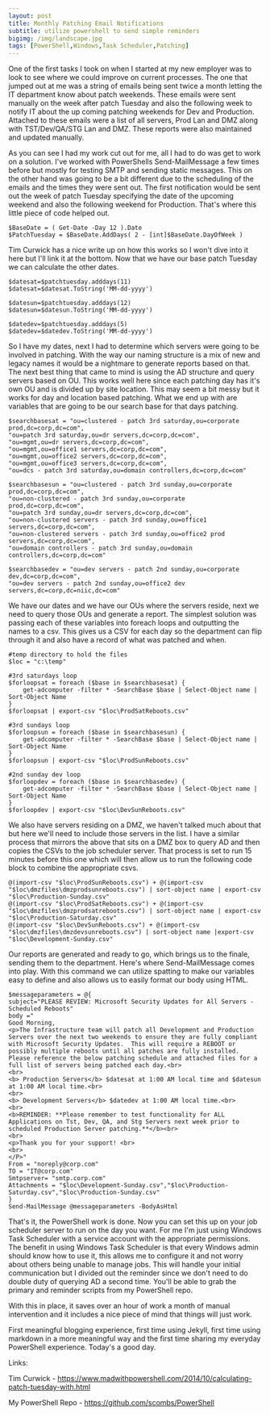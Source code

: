 ```yaml
---
layout: post
title: Monthly Patching Email Notifications
subtitle: utilize powershell to send simple reminders
bigimg: /img/landscape.jpg
tags: [PowerShell,Windows,Task Scheduler,Patching]
---
```


One of the first tasks I took on when I started at my new employer was to look to see where we could improve on current processes. The one that jumped out at me was a string of emails being sent twice a month letting the IT department know about patch weekends. These emails were sent manually on the week after patch Tuesday and also the following week to notify IT about the up coming patching weekends for Dev and Production. Attached to these emails were a list of all servers, Prod Lan and DMZ along with TST/Dev/QA/STG Lan and DMZ. These reports were also maintained and updated manually. 

As you can see I had my work cut out for me, all I had to do was get to work on a solution. I've worked with PowerShells Send-MailMessage a few times before but mostly for testing SMTP and sending static messages. This on the other hand was going to be a bit different due to the scheduling of the emails and the times they were sent out. The first notification would be sent out the week of patch Tuesday specifying the date of the upcoming weekend and also the following weekend for Production. That's where this little piece of code helped out. 


~~~
$BaseDate = ( Get-Date -Day 12 ).Date
$PatchTuesday = $BaseDate.AddDays( 2 - [int]$BaseDate.DayOfWeek )
~~~


Tim Curwick has a nice write up on how this works so I won't dive into it here but I'll link it at the bottom. Now that we have our base patch Tuesday we can calculate the other dates.


~~~
$datesat=$patchtuesday.adddays(11)
$datesat=$datesat.ToString('MM-dd-yyyy')

$datesun=$patchtuesday.adddays(12)
$datesun=$datesun.ToString('MM-dd-yyyy')

$datedev=$patchtuesday.adddays(5)
$datedev=$datedev.ToString('MM-dd-yyyy')
~~~


So I have my dates, next I had to determine which servers were going to be involved in patching. With the way our naming structure is a mix of new and legacy names it would be a nightmare to generate reports based on that. The next best thing that came to mind is using the AD structure and query servers based on OU. This works well here since each patching day has it's own OU and is divided up by site location. This may seem a bit messy but it works for day and location based patching. What we end up with are variables that are going to be our search base for that days patching. 


~~~
$searchbasesat = "ou=clustered - patch 3rd saturday,ou=corporate prod,dc=corp,dc=com",
"ou=patch 3rd saturday,ou=dr servers,dc=corp,dc=com",
"ou=mgmt,ou=dr servers,dc=corp,dc=com",
"ou=mgmt,ou=office1 servers,dc=corp,dc=com",
"ou=mgmt,ou=office2 servers,dc=corp,dc=com",
"ou=mgmt,ou=office3 servers,dc=corp,dc=com",
"ou=dcs - patch 3rd saturday,ou=domain controllers,dc=corp,dc=com"

$searchbasesun = "ou=clustered - patch 3rd sunday,ou=corporate prod,dc=corp,dc=com",
"ou=non-clustered - patch 3rd sunday,ou=corporate prod,dc=corp,dc=com",
"ou=patch 3rd sunday,ou=dr servers,dc=corp,dc=com",
"ou=non-clustered servers - patch 3rd sunday,ou=office1 servers,dc=corp,dc=com",
"ou=non-clustered servers - patch 3rd sunday,ou=office2 prod servers,dc=corp,dc=com",
"ou=domain controllers - patch 3rd sunday,ou=domain controllers,dc=corp,dc=com"

$searchbasedev = "ou=dev servers - patch 2nd sunday,ou=corporate dev,dc=corp,dc=com",
"ou=dev servers - patch 2nd sunday,ou=office2 dev servers,dc=corp,dc=niic,dc=com"
~~~


We have our dates and we have our OUs where the servers reside, next we need to query those OUs and generate a report. The simplest solution was passing each of these variables into foreach loops and outputting the names to a csv. This gives us a CSV for each day so the department can flip through it and also have a record of what was patched and when. 


~~~
#temp directory to hold the files
$loc = "c:\temp"

#3rd saturdays loop
$forloopsat = foreach ($base in $searchbasesat) {
    get-adcomputer -filter * -SearchBase $base | Select-Object name | Sort-Object Name 
}
$forloopsat | export-csv "$loc\ProdSatReboots.csv"

#3rd sundays loop
$forloopsun = foreach ($base in $searchbasesun) {
    get-adcomputer -filter * -SearchBase $base | Select-Object name | Sort-Object Name
}
$forloopsun | export-csv "$loc\ProdSunReboots.csv"

#2nd sunday dev loop
$forloopdev = foreach ($base in $searchbasedev) {
    get-adcomputer -filter * -SearchBase $base | Select-Object name | Sort-Object Name
}
$forloopdev | export-csv "$loc\DevSunReboots.csv"
~~~


We also have servers residing on a DMZ, we haven't talked much about that but here we'll need to include those servers in the list. I have a similar process that mirrors the above that sits on a DMZ box to query AD and then copies the CSVs to the job scheduler server. That process is set to run 15 minutes before this one which will then allow us to run the following code block to combine the appropriate csvs. 


~~~
@(import-csv "$loc\ProdSunReboots.csv") + @(import-csv "$loc\dmzfiles\dmzprodsunreboots.csv") | sort-object name | export-csv "$loc\Production-Sunday.csv"
@(import-csv "$loc\ProdSatReboots.csv") + @(import-csv "$loc\dmzfiles\dmzprodsatreboots.csv") | sort-object name | export-csv "$loc\Production-Saturday.csv"
@(import-csv "$loc\DevSunReboots.csv") + @(import-csv "$loc\dmzfiles\dmzdevsunreboots.csv") | sort-object name |export-csv "$loc\Development-Sunday.csv"
~~~


Our reports are generated and ready to go, which brings us to the finale, sending them to the department. Here's where Send-MailMessage comes into play. With this command we can utilize spatting to make our variables easy to define and also allows us to easily format our body using HTML.


~~~
$messageparameters = @{
subject="PLEASE REVIEW: Microsoft Security Updates for All Servers - Scheduled Reboots"
body ="
Good Morning,
<p>The Infrastructure team will patch all Development and Production Servers over the next two weekends to ensure they are fully compliant with Microsoft Security Updates.  This will require a REBOOT or possibly multiple reboots until all patches are fully installed.  Please reference the below patching schedule and attached files for a full list of servers being patched each day.<br>
<br>
<b> Production Servers</b> $datesat at 1:00 AM local time and $datesun at 1:00 AM local time.<br>
<br>
<b> Development Servers</b> $datedev at 1:00 AM local time.<br>
<br>
<b>REMINDER: **Please remember to test functionality for ALL Applications on Tst, Dev, QA, and Stg Servers next week prior to scheduled Production Server patching.**</b><br>
<br>
<p>Thank you for your support! <br>
<br>
</P>"
From = "noreply@corp.com"
TO = "IT@corp.com"
Smtpserver= "smtp.corp.com"
Attachments = "$loc\Development-Sunday.csv","$loc\Production-Saturday.csv","$loc\Production-Sunday.csv"
}
Send-MailMessage @messageparameters -BodyAsHtml
~~~


That's it, the PowerShell work is done. Now you can set this up on your job scheduler server to run on the day you want. For me I'm just using Windows Task Scheduler with a service account with the appropriate permissions. The benefit in using Windows Task Scheduler is that every Windows admin should know how to use it, this allows me to configure it and not worry about others being unable to manage jobs. This will handle your initial communication but I divided out the reminder since we don't need to do double duty of querying AD a second time. You'll be able to grab the primary and reminder scripts from my PowerShell repo. 

With this in place, it saves over an hour of work a month of manual intervention and it includes a nice piece of mind that things will just work. 

First meaningful blogging experience, first time using Jekyll, first time using markdown in a more meaningful way and the first time sharing my everyday PowerShell experience. Today's a good day. 

Links:

Tim Curwick - https://www.madwithpowershell.com/2014/10/calculating-patch-tuesday-with.html

My PowerShell Repo - https://github.com/scombs/PowerShell